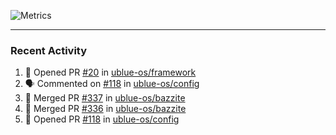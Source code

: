 ![Metrics](https://metrics.lecoq.io/KyleGospo?template=classic&base=header%2C%20activity%2C%20community%2C%20repositories%2C%20metadata&base.indepth=false&base.hireable=false&base.skip=false&config.timezone=America%2FLos_Angeles)

---
### Recent Activity
<!--START_SECTION:activity-->
1. 💪 Opened PR [#20](https://github.com/ublue-os/framework/pull/20) in [ublue-os/framework](https://github.com/ublue-os/framework)
2. 🗣 Commented on [#118](https://github.com/ublue-os/config/pull/118#issuecomment-1728406978) in [ublue-os/config](https://github.com/ublue-os/config)
3. 🎉 Merged PR [#337](https://github.com/ublue-os/bazzite/pull/337) in [ublue-os/bazzite](https://github.com/ublue-os/bazzite)
4. 🎉 Merged PR [#336](https://github.com/ublue-os/bazzite/pull/336) in [ublue-os/bazzite](https://github.com/ublue-os/bazzite)
5. 💪 Opened PR [#118](https://github.com/ublue-os/config/pull/118) in [ublue-os/config](https://github.com/ublue-os/config)
<!--END_SECTION:activity-->
